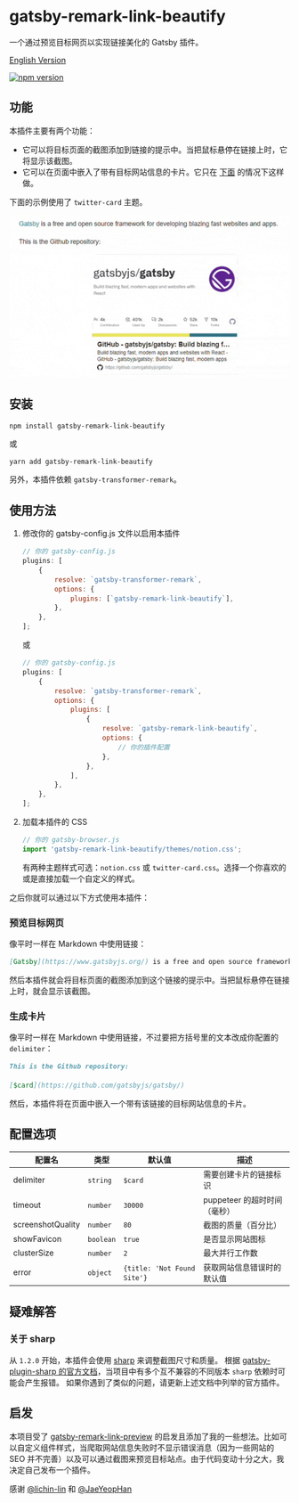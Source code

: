 # gatsby-remark-link-beautify

一个通过预览目标网页以实现链接美化的 Gatsby 插件。

[English Version](https://github.com/Talaxy009/gatsby-remark-link-beautify/blob/main/README.md)

[![npm version](https://badge.fury.io/js/gatsby-remark-link-beautify.svg)](https://badge.fury.io/js/gatsby-remark-link-beautify)

## 功能

本插件主要有两个功能：

- 它可以将目标页面的截图添加到链接的提示中。当把鼠标悬停在链接上时，它将显示该截图。
- 它可以在页面中嵌入了带有目标网站信息的卡片。它只在 [下面](#LinkCard) 的情况下这样做。

下面的示例使用了 `twitter-card` 主题。

![example](https://github.com/Talaxy009/gatsby-remark-link-beautify/raw/main/assets/example.gif)

## 安装

```shell
npm install gatsby-remark-link-beautify
```

或

```shell
yarn add gatsby-remark-link-beautify
```

另外，本插件依赖 `gatsby-transformer-remark`。

## 使用方法

1. 修改你的 gatsby-config.js 文件以启用本插件

    ```js
    // 你的 gatsby-config.js
    plugins: [
        {
            resolve: `gatsby-transformer-remark`,
            options: {
                plugins: [`gatsby-remark-link-beautify`],
            },
        },
    ];
    ```

    或

    ```js
    // 你的 gatsby-config.js
    plugins: [
        {
            resolve: `gatsby-transformer-remark`,
            options: {
                plugins: [
                    {
                        resolve: `gatsby-remark-link-beautify`,
                        options: {
                            // 你的插件配置
                        },
                    },
                ],
            },
        },
    ];
    ```

2. 加载本插件的 CSS

    ```js
    // 你的 gatsby-browser.js
    import 'gatsby-remark-link-beautify/themes/notion.css';
    ```

    有两种主题样式可选：`notion.css` 或 `twitter-card.css`。选择一个你喜欢的或是直接加载一个自定义的样式。

之后你就可以通过以下方式使用本插件：

### 预览目标网页

像平时一样在 Markdown 中使用链接：

```md
[Gatsby](https://www.gatsbyjs.org/) is a free and open source framework for developing blazing fast websites and apps.
```

然后本插件就会将目标页面的截图添加到这个链接的提示中。当把鼠标悬停在链接上时，就会显示该截图。

### 生成卡片

像平时一样在 Markdown 中使用链接，不过要把方括号里的文本改成你配置的 `delimiter`：

```md
This is the Github repository:

[$card](https://github.com/gatsbyjs/gatsby/)
```

然后，本插件将在页面中嵌入一个带有该链接的目标网站信息的卡片。

## 配置选项

| 配置名            | 类型      | 默认值                      | 描述                         |
| ----------------- | --------- | --------------------------- | ---------------------------- |
| delimiter         | `string`  | `$card`                     | 需要创建卡片的链接标识       |
| timeout           | `number`  | `30000`                     | puppeteer 的超时时间（毫秒）|
| screenshotQuality | `number`  | `80`                        | 截图的质量（百分比） |
| showFavicon       | `boolean` | `true`                      | 是否显示网站图标             |
| clusterSize       | `number`  | `2`                         | 最大并行工作数               |
| error             | `object`  | `{title: 'Not Found Site'}` | 获取网站信息错误时的默认值   |

## 疑难解答

### 关于 sharp

从 `1.2.0` 开始，本插件会使用 [sharp](https://github.com/lovell/sharp) 来调整截图尺寸和质量。 根据 [gatsby-plugin-sharp 的官方文档](https://www.gatsbyjs.com/plugins/gatsby-plugin-sharp/#troubleshooting)，当项目中有多个互不兼容的不同版本 `sharp` 依赖时可能会产生报错。 如果你遇到了类似的问题，请更新上述文档中列举的官方插件。

## 启发

本项目受了 [gatsby-remark-link-preview](https://github.com/lichin-lin/gatsby-remark-link-preview/) 的启发且添加了我的一些想法。比如可以自定义组件样式，当爬取网站信息失败时不显示错误消息（因为一些网站的 SEO 并不完善）以及可以通过截图来预览目标站点。由于代码变动十分之大，我决定自己发布一个插件。

感谢 [@lichin-lin](https://github.com/lichin-lin) 和 [@JaeYeopHan](https://github.com/JaeYeopHan)
